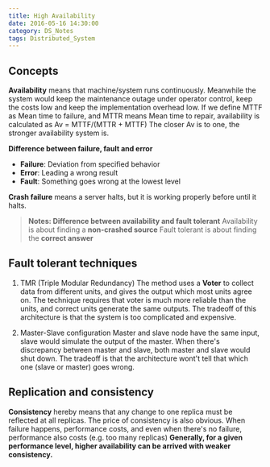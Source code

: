 ```yaml
---
title: High Availability
date: 2016-05-16 14:30:00
category: DS_Notes
tags: Distributed_System
---
```


**Concepts**
---
**Availability** means that machine/system runs continuously. Meanwhile the system would keep the maintenance outage under operator control, keep the costs low and keep the implementation overhead low.
If we define MTTF as Mean time to failure, and MTTR means Mean time to repair, availability is calculated as 
Av = MTTF/(MTTR + MTTF)
The closer Av is to one, the stronger availability system is.
<!--more-->

**Difference between failure, fault and error**

 - **Failure**: Deviation from specified behavior
 - **Error**: Leading a wrong result
 - **Fault**: Something goes wrong at the lowest level

**Crash failure** means a server halts, but it is working properly before until it halts.

> **Notes: Difference between availability and fault tolerant**
> Availability is about finding a **non-crashed source**
> Fault tolerant is about finding the **correct answer**

**Fault tolerant techniques**
---
1. TMR (Triple Modular Redundancy)
The method uses a **Voter** to collect data from different units, and gives the output which most units agree on. The technique requires that voter is much more reliable than the units, and correct units generate the same outputs. 
The tradeoff of this architecture is that the system is too complicated and expensive.

2. Master-Slave configuration
Master and slave node have the same input, slave would simulate the output of the master. When there's discrepancy between master and slave, both master and slave would shut down.
The tradeoff is that the architecture wont't tell that which one (slave or master) goes wrong.

**Replication and consistency**
---
**Consistency** hereby means that any change to one replica must be reflected at all replicas.
The price of consistency is also obvious. When failure happens, performance costs, and even when there's no failure, performance also costs (e.g. too many replicas)
**Generally, for a given performance level, higher availability can be arrived with weaker consistency.**
